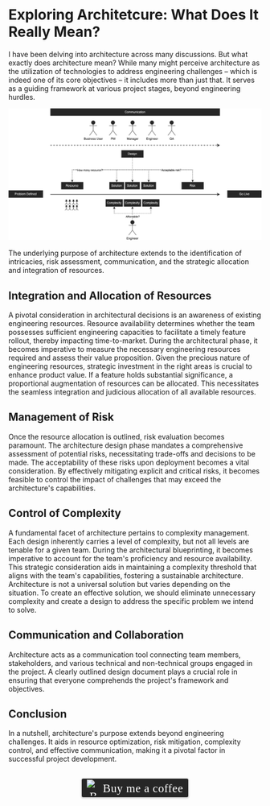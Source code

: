 # Exploring Architetcure: What Does It Really Mean?
I have been delving into architecture across many discussions. But what exactly does architecture mean? While many might perceive architecture as the utilization of technologies to address engineering challenges – which is indeed one of its core objectives – it includes more than just that. It serves as a guiding framework at various project stages, beyond engineering hurdles.

![](../assets/resources/architecture/architecture-stages.drawio.png)

The underlying purpose of architecture extends to the identification of intricacies, risk assessment, communication, and the strategic allocation and integration of resources.

## Integration and Allocation of Resources

A pivotal consideration in architectural decisions is an awareness of existing engineering resources. Resource availability determines whether the team possesses sufficient engineering capacities to facilitate a timely feature rollout, thereby impacting time-to-market. During the architectural phase, it becomes imperative to measure the necessary engineering resources required and assess their value proposition. Given the precious nature of engineering resources, strategic investment in the right areas is crucial to enhance product value. If a feature holds substantial significance, a proportional augmentation of resources can be allocated. This necessitates the seamless integration and judicious allocation of all available resources.

## Management of Risk

Once the resource allocation is outlined, risk evaluation becomes paramount. The architecture design phase mandates a comprehensive assessment of potential risks, necessitating trade-offs and decisions to be made. The acceptability of these risks upon deployment becomes a vital consideration. By effectively mitigating explicit and critical risks, it becomes feasible to control the impact of challenges that may exceed the architecture's capabilities.

## Control of Complexity

A fundamental facet of architecture pertains to complexity management. Each design inherently carries a level of complexity, but not all levels are tenable for a given team. During the architectural blueprinting, it becomes imperative to account for the team's proficiency and resource availability. This strategic consideration aids in maintaining a complexity threshold that aligns with the team's capabilities, fostering a sustainable architecture. Architecture is not a universal solution but varies depending on the situation. To create an effective solution, we should eliminate unnecessary complexity and create a design to address the specific problem we intend to solve.

## Communication and Collaboration

Architecture acts as a communication tool connecting team members, stakeholders, and various technical and non-technical groups engaged in the project. A clearly outlined design document plays a crucial role in ensuring that everyone comprehends the project's framework and objectives.

## Conclusion
In a nutshell, architecture's purpose extends beyond engineering challenges. It aids in resource optimization, risk mitigation, complexity control, and effective communication, making it a pivotal factor in successful project development.

<br>
<center>
<style>.bmc-button img{width: 27px !important;margin-bottom: 1px !important;box-shadow: none !important;border: none !important;vertical-align: middle !important;}.bmc-button{line-height: 36px !important;height:37px !important;text-decoration: none !important;display:inline-flex !important;color:#ffffff !important;background-color:#262626 !important;border-radius: 3px !important;border: 1px solid transparent !important;padding: 1px 9px !important;font-size: 23px !important;letter-spacing: 0.6px !important;box-shadow: 0px 1px 2px rgba(190, 190, 190, 0.5) !important;-webkit-box-shadow: 0px 1px 2px 2px rgba(190, 190, 190, 0.5) !important;margin: 0 auto !important;font-family:'Cookie', cursive !important;-webkit-box-sizing: border-box !important;box-sizing: border-box !important;-o-transition: 0.3s all linear !important;-webkit-transition: 0.3s all linear !important;-moz-transition: 0.3s all linear !important;-ms-transition: 0.3s all linear !important;transition: 0.3s all linear !important;}.bmc-button:hover, .bmc-button:active, .bmc-button:focus {-webkit-box-shadow: 0px 1px 2px 2px rgba(190, 190, 190, 0.5) !important;text-decoration: none !important;box-shadow: 0px 1px 2px 2px rgba(190, 190, 190, 0.5) !important;opacity: 0.85 !important;color:#ffffff !important;}</style><link href="https://fonts.googleapis.com/css?family=Cookie" rel="stylesheet"><a class="bmc-button" target="_blank" href="https://www.buymeacoffee.com/raychongtk"><img src="https://www.buymeacoffee.com/assets/img/BMC-btn-logo.svg" alt="Buy me a coffee"><span style="margin-left:5px">Buy me a coffee</span></a>
</center>
